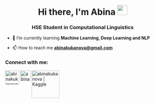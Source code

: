 <h1 align="center">Hi there, I'm Abina
<img src="https://github.com/blackcater/blackcater/raw/main/images/Hi.gif" height="32"/></h1>
<h3 align="center">HSE Student in Computational Linguistics</h3>

- 🌱 I’m currently learning **Machine Learning, Deep Learning and NLP**

- 📫 How to reach me **abinakukanova@gmail.com**


<h3 align="left">Connect with me:</h3>

[<img align="left" alt="abinakukanova | Gmail" width="46px" src="https://upload.wikimedia.org/wikipedia/commons/7/7e/Gmail_icon_%282020%29.svg" />][gmail]

[<img align="left" alt="abinakukanova | GitHub" width="34px" src="https://upload.wikimedia.org/wikipedia/commons/9/91/Octicons-mark-github.svg" />][github]

[<img align="left" alt="abinakukanova | Kaggle" width="90px" src="https://upload.wikimedia.org/wikipedia/commons/7/7c/Kaggle_logo.png" />][kaggle]

[gmail]: mailto:abinakukanova@gmail.com
[github]: https://github.com/abinakukanova
[kaggle]: https://www.kaggle.com/abinakukanova15
